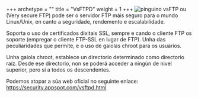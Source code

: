 +++
archetype = "<kind>"
title = "VsFTPD"
weight = 1
+++
![pinguino](https://3.bp.blogspot.com/-yMYNdWqrMUg/UwtiETn0JUI/AAAAAAAABog/QfdKO2wx5GA/s1600/vsftpd.png)
vsFTP ou (Very secure FTP) pode ser o servidor FTP máis seguro para o mundo Linux/Unix, en canto a seguridade, rendemento e escalabilidade.

Soporta o uso de certificados dixitais SSL, sempre e cando o cliente FTP os soporte (empregar o cliente FTP-SSL en lugar de FTP). Unha das peculiaridades que permite, e o uso de gaiolas chroot para os usuarios.

Unha gaiola chroot, establece un directorio determinado como directorio raíz. Desde ese directorio, non se poderá acceder a ningún de nivel superior, pero si a todos os descendentes.

Podemos atopar a súa web oficial no seguinte enlace: https://security.appspot.com/vsftpd.html

